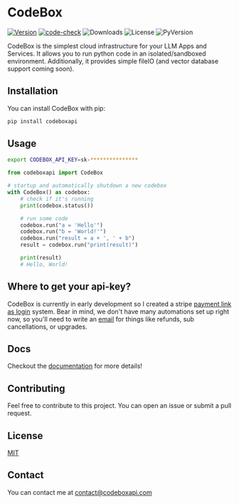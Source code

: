 # CodeBox

[![Version](https://badge.fury.io/py/codeboxapi.svg)](https://badge.fury.io/py/codeboxapi)
[![code-check](https://github.com/shroominic/codebox-api/actions/workflows/code-check.yml/badge.svg)](https://github.com/shroominic/codebox-api/actions/workflows/code-check.yml)
![Downloads](https://img.shields.io/pypi/dm/codeboxapi)
![License](https://img.shields.io/pypi/l/codeboxapi)
![PyVersion](https://img.shields.io/pypi/pyversions/codeboxapi)

CodeBox is the simplest cloud infrastructure for your LLM Apps and Services.
It allows you to run python code in an isolated/sandboxed environment.
Additionally, it provides simple fileIO (and vector database support coming soon).

## Installation

You can install CodeBox with pip:

```bash
pip install codeboxapi
```

## Usage

```bash
export CODEBOX_API_KEY=sk-***************
```

```python
from codeboxapi import CodeBox

# startup and automatically shutdown a new codebox
with CodeBox() as codebox:
    # check if it's running
    print(codebox.status())

    # run some code
    codebox.run("a = 'Hello'")
    codebox.run("b = 'World!'")
    codebox.run("result = a + ', ' + b")
    result = codebox.run("print(result)")

    print(result)
    # Hello, World!

```

## Where to get your api-key?

CodeBox is currently in early development so I created a stripe [payment link as login](https://pay.codeboxapi.com/b/00g3e6dZX2fTg0gaEE) system.
Bear in mind, we don't have many automations set up right now,
so you'll need to write an [email](mailto:contact@codeboxapi.com) for things like refunds,
sub cancellations, or upgrades.

## Docs

Checkout the [documentation](https://shroominic.github.io/codebox-api/) for more details!

## Contributing

Feel free to contribute to this project.
You can open an issue or submit a pull request.

## License

[MIT](https://choosealicense.com/licenses/mit/)

## Contact

You can contact me at [contact@codeboxapi.com](mailto:contact@codeboxapi.com)
